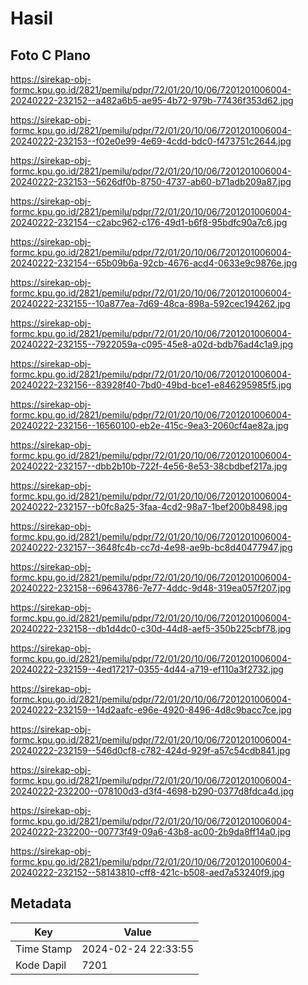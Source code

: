 # Hasil

## Foto C Plano

https://sirekap-obj-formc.kpu.go.id/2821/pemilu/pdpr/72/01/20/10/06/7201201006004-20240222-232152--a482a6b5-ae95-4b72-979b-77436f353d62.jpg

https://sirekap-obj-formc.kpu.go.id/2821/pemilu/pdpr/72/01/20/10/06/7201201006004-20240222-232153--f02e0e99-4e69-4cdd-bdc0-f473751c2644.jpg

https://sirekap-obj-formc.kpu.go.id/2821/pemilu/pdpr/72/01/20/10/06/7201201006004-20240222-232153--5626df0b-8750-4737-ab60-b71adb209a87.jpg

https://sirekap-obj-formc.kpu.go.id/2821/pemilu/pdpr/72/01/20/10/06/7201201006004-20240222-232154--c2abc962-c176-49d1-b6f8-95bdfc90a7c6.jpg

https://sirekap-obj-formc.kpu.go.id/2821/pemilu/pdpr/72/01/20/10/06/7201201006004-20240222-232154--65b09b6a-92cb-4676-acd4-0633e9c9876e.jpg

https://sirekap-obj-formc.kpu.go.id/2821/pemilu/pdpr/72/01/20/10/06/7201201006004-20240222-232155--10a877ea-7d69-48ca-898a-592cec194262.jpg

https://sirekap-obj-formc.kpu.go.id/2821/pemilu/pdpr/72/01/20/10/06/7201201006004-20240222-232155--7922059a-c095-45e8-a02d-bdb76ad4c1a9.jpg

https://sirekap-obj-formc.kpu.go.id/2821/pemilu/pdpr/72/01/20/10/06/7201201006004-20240222-232156--83928f40-7bd0-49bd-bce1-e846295985f5.jpg

https://sirekap-obj-formc.kpu.go.id/2821/pemilu/pdpr/72/01/20/10/06/7201201006004-20240222-232156--16560100-eb2e-415c-9ea3-2060cf4ae82a.jpg

https://sirekap-obj-formc.kpu.go.id/2821/pemilu/pdpr/72/01/20/10/06/7201201006004-20240222-232157--dbb2b10b-722f-4e56-8e53-38cbdbef217a.jpg

https://sirekap-obj-formc.kpu.go.id/2821/pemilu/pdpr/72/01/20/10/06/7201201006004-20240222-232157--b0fc8a25-3faa-4cd2-98a7-1bef200b8498.jpg

https://sirekap-obj-formc.kpu.go.id/2821/pemilu/pdpr/72/01/20/10/06/7201201006004-20240222-232157--3648fc4b-cc7d-4e98-ae9b-bc8d40477947.jpg

https://sirekap-obj-formc.kpu.go.id/2821/pemilu/pdpr/72/01/20/10/06/7201201006004-20240222-232158--69643786-7e77-4ddc-9d48-319ea057f207.jpg

https://sirekap-obj-formc.kpu.go.id/2821/pemilu/pdpr/72/01/20/10/06/7201201006004-20240222-232158--db1d4dc0-c30d-44d8-aef5-350b225cbf78.jpg

https://sirekap-obj-formc.kpu.go.id/2821/pemilu/pdpr/72/01/20/10/06/7201201006004-20240222-232159--4ed17217-0355-4d44-a719-ef110a3f2732.jpg

https://sirekap-obj-formc.kpu.go.id/2821/pemilu/pdpr/72/01/20/10/06/7201201006004-20240222-232159--14d2aafc-e96e-4920-8496-4d8c9bacc7ce.jpg

https://sirekap-obj-formc.kpu.go.id/2821/pemilu/pdpr/72/01/20/10/06/7201201006004-20240222-232159--546d0cf8-c782-424d-929f-a57c54cdb841.jpg

https://sirekap-obj-formc.kpu.go.id/2821/pemilu/pdpr/72/01/20/10/06/7201201006004-20240222-232200--078100d3-d3f4-4698-b290-0377d8fdca4d.jpg

https://sirekap-obj-formc.kpu.go.id/2821/pemilu/pdpr/72/01/20/10/06/7201201006004-20240222-232200--00773f49-09a6-43b8-ac00-2b9da8ff14a0.jpg

https://sirekap-obj-formc.kpu.go.id/2821/pemilu/pdpr/72/01/20/10/06/7201201006004-20240222-232152--58143810-cff8-421c-b508-aed7a53240f9.jpg


## Metadata

| Key        | Value               |
| ---------- | ------------------- |
| Time Stamp | 2024-02-24 22:33:55 |
| Kode Dapil | 7201                |



